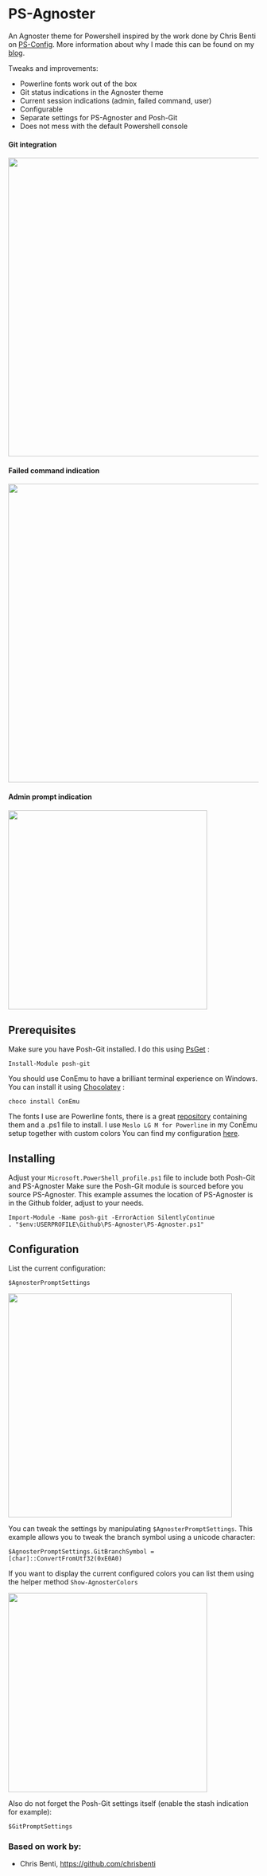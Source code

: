 PS-Agnoster
===========

An Agnoster theme for Powershell inspired by the work done by Chris Benti on [PS-Config](https://github.com/chrisbenti/PS-Config).
More information about why I made this can be found on my [blog](http://herebedragons.io/shell-shock/).

Tweaks and improvements:
* Powerline fonts work out of the box
* Git status indications in the Agnoster theme
* Current session indications (admin, failed command, user)
* Configurable
* Separate settings for PS-Agnoster and Posh-Git
* Does not mess with the default Powershell console

#### Git integration
<img src="http://herebedragons.io/wp-content/uploads/2016/03/agnoster_git.png" width="600">

#### Failed command indication
<img src="http://herebedragons.io/wp-content/uploads/2016/03/agnoster_failed.png" width="600">

#### Admin prompt indication
<img src="http://herebedragons.io/wp-content/uploads/2016/03/agnoster_admin.png" width="400">

Prerequisites
-------------

Make sure you have Posh-Git installed. I do this using [PsGet](http://psget.net/) :

```
Install-Module posh-git
```

You should use ConEmu to have a brilliant terminal experience on Windows. You can install it using [Chocolatey](https://chocolatey.org/) :

```
choco install ConEmu
```

The fonts I use are Powerline fonts, there is a great [repository](https://github.com/powerline/fonts) containing them and a .ps1 file to install.
I use `Meslo LG M for Powerline` in my ConEmu setup together with custom colors You can find my configuration [here](https://gist.github.com/JanJoris/e22a5fa034caa84dd5cb).

Installing
----------

Adjust your `Microsoft.PowerShell_profile.ps1` file to include both Posh-Git and PS-Agnoster
Make sure the Posh-Git module is sourced before you source PS-Agnoster.
This example assumes the location of PS-Agnoster is in the Github folder, adjust to your needs.

```
Import-Module -Name posh-git -ErrorAction SilentlyContinue
. "$env:USERPROFILE\Github\PS-Agnoster\PS-Agnoster.ps1"
```

Configuration
-------------

List the current configuration:

````
$AgnosterPromptSettings
````

<img src="http://herebedragons.io/wp-content/uploads/2016/03/agnosterpromptsettings.png" width="450">

You can tweak the settings by manipulating `$AgnosterPromptSettings`.
This example allows you to tweak the branch symbol using a unicode character:

````
$AgnosterPromptSettings.GitBranchSymbol = [char]::ConvertFromUtf32(0xE0A0)
````

If you want to display the current configured colors you can list them using the helper method `Show-AgnosterColors`

<img src="http://herebedragons.io/wp-content/uploads/2016/03/agnoster_colors-1.png" width="400">

Also do not forget the Posh-Git settings itself (enable the stash indication for example):

````
$GitPromptSettings
````

### Based on work by:

 - Chris Benti, https://github.com/chrisbenti
